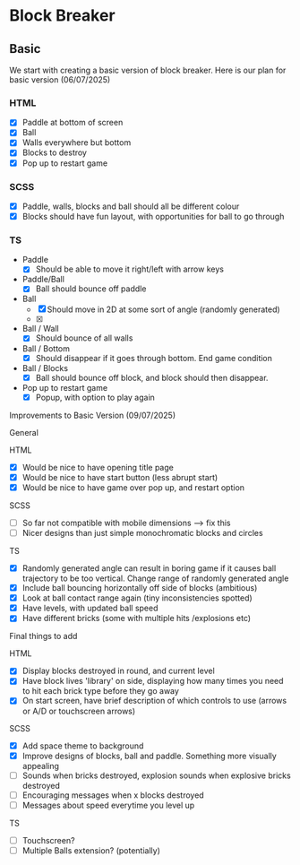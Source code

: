 # Block Breaker

## Basic

We start with creating a basic version of block breaker. Here is our plan for basic version (06/07/2025)

### HTML

-   [x] Paddle at bottom of screen
-   [x] Ball
-   [x] Walls everywhere but bottom
-   [x] Blocks to destroy
-   [x] Pop up to restart game

### SCSS

-   [x] Paddle, walls, blocks and ball should all be different colour
-   [x] Blocks should have fun layout, with opportunities for ball to go through

### TS

-   Paddle
    -   [x] Should be able to move it right/left with arrow keys
-   Paddle/Ball
    -   [x] Ball should bounce off paddle
-   Ball
    -   [x] Should move in 2D at some sort of angle (randomly generated)
    -   [x]
-   Ball / Wall
    -   [x] Should bounce of all walls
-   Ball / Bottom
    -   [x] Should disappear if it goes through bottom. End game condition
-   Ball / Blocks
    -   [x] Ball should bounce off block, and block should then disappear.
-   Pop up to restart game
    -   [x] Popup, with option to play again

Improvements to Basic Version (09/07/2025)

General

HTML

-   [x] Would be nice to have opening title page
-   [x] Would be nice to have start button (less abrupt start)
-   [x] Would be nice to have game over pop up, and restart option

SCSS

-   [ ] So far not compatible with mobile dimensions --> fix this
-   [ ] Nicer designs than just simple monochromatic blocks and circles

TS

-   [x] Randomly generated angle can result in boring game if it causes ball trajectory to be too vertical. Change range of randomly generated angle
-   [x] Include ball bouncing horizontally off side of blocks (ambitious)
-   [x] Look at ball contact range again (tiny inconsistencies spotted)
-   [x] Have levels, with updated ball speed
-   [x] Have different bricks (some with multiple hits /explosions etc)

Final things to add

HTML

-   [x] Display blocks destroyed in round, and current level
-   [x] Have block lives 'library' on side, displaying how many times you need to hit each brick type before they go away
-   [x] On start screen, have brief description of which controls to use (arrows or A/D or touchscreen arrows)

SCSS

-   [x] Add space theme to background
-   [x] Improve designs of blocks, ball and paddle. Something more visually appealing
-   [ ] Sounds when bricks destroyed, explosion sounds when explosive bricks destroyed
-   [ ] Encouraging messages when x blocks destroyed
-   [ ] Messages about speed everytime you level up

TS

-   [ ] Touchscreen?
-   [ ] Multiple Balls extension? (potentially)
